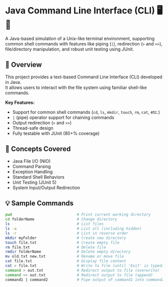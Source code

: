 # Java Command Line Interface (CLI) 🖥️📂

A Java-based simulation of a Unix-like terminal environment, supporting common shell commands with features like piping (`|`), redirection (`>` and `>>`), file/directory manipulation, and robust unit testing using JUnit.

## 📘 Overview

This project provides a text-based Command Line Interface (CLI) developed in Java.  
It allows users to interact with the file system using familiar shell-like commands.

**Key Features:**
- Support for common shell commands (`cd`, `ls`, `mkdir`, `touch`, `rm`, `cat`, etc.)
- `|` (pipe) operator support for chaining commands
- Output redirection (`>` and `>>`)
- Thread-safe design
- Fully testable with JUnit (80+% coverage)

## 🧠 Concepts Covered

- Java File I/O (NIO)
- Command Parsing
- Exception Handling
- Standard Shell Behaviors
- Unit Testing (JUnit 5)
- System Input/Output Redirection

## 💡 Sample Commands

```sh
pwd                             # Print current working directory
cd folderName                   # Change directory
ls                              # List files
ls -a                           # List all (including hidden)
ls -r                           # List in reverse order
mkdir myFolder                  # Create new directory
touch file.txt                  # Create empty file
rm file.txt                     # Delete file
rmdir folderName                # Delete empty directory
mv old.txt new.txt              # Rename or move file
cat file.txt                    # Display file content
cat > file.txt                  # Write to file (until 'Exit' is typed)
command > out.txt               # Redirect output to file (overwrite)
command >> out.txt              # Redirect output to file (append)
command1 | command2             # Pipe output of command1 into command2
